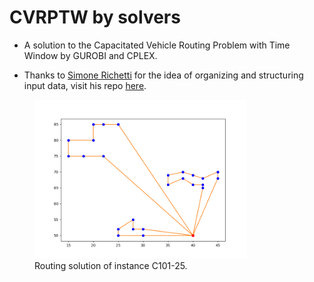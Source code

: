 # CVRPTW by solvers

* A solution to the Capacitated Vehicle Routing Problem with Time Window by GUROBI and CPLEX.

* Thanks to [Simone Richetti](https://github.com/SimoneRichetti) for the idea of organizing and structuring input data, visit his repo [here](https://github.com/SimoneRichetti/VRPTW-Column-Generation).

<figure>
    <img src="gurobi-plots/plots-c101-25.png" width="80%" height="80%" alt="">
    <figcaption>Routing solution of instance C101-25.</figcaption>
</figure>



